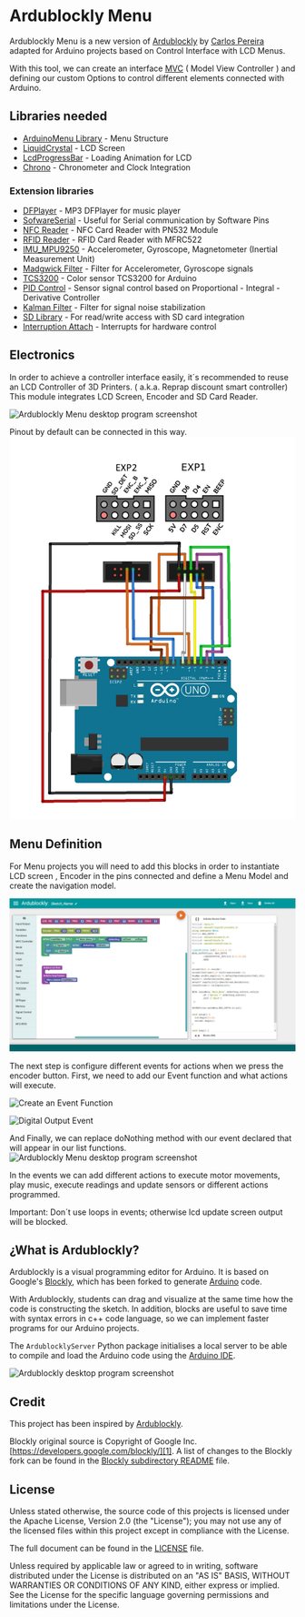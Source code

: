 # Ardublockly Menu

Ardublockly Menu is a new version of [Ardublockly](https://github.com/carlosperate/ardublockly) by [Carlos Pereira](https://github.com/carlosperate) adapted for Arduino projects based on Control Interface with LCD Menus.

With this tool, we can create an interface [MVC](https://en.wikipedia.org/wiki/Model%E2%80%93view%E2%80%93controller) ( Model View Controller ) and defining our custom Options to control different elements connected with Arduino.

## Libraries needed
* [ArduinoMenu Library](https://github.com/neu-rah/ArduinoMenu) - Menu Structure
* [LiquidCrystal](https://github.com/arduino-libraries/LiquidCrystal) - LCD Screen
* [LcdProgressBar](https://github.com/wloche/LcdProgressBar) - Loading Animation for LCD
* [Chrono](https://github.com/SofaPirate/Chrono) - Chronometer and Clock Integration

### Extension libraries
* [DFPlayer](https://github.com/DFRobot/DFRobotDFPlayerMini) - MP3 DFPlayer for music player
* [SofwareSerial](https://github.com/PaulStoffregen/SoftwareSerial) - Useful for Serial communication by Software Pins
* [NFC Reader](https://github.com/elechouse/PN532) - NFC Card Reader with PN532 Module
* [RFID Reader](https://github.com/miguelbalboa/rfid) - RFID Card Reader with MFRC522
* [IMU_MPU9250](https://github.com/blascarr/IMU_MPU9250) - Accelerometer, Gyroscope, Magnetometer (Inertial Measurement Unit)
* [Madgwick Filter](https://github.com/arduino-libraries/MadgwickAHRS) - Filter for Accelerometer, Gyroscope signals
* [TCS3200](https://github.com/blascarr/TCS3200-ColorSensor) - Color sensor TCS3200 for Arduino
* [PID Control](https://github.com/br3ttb/Arduino-PID-Library/blob/master/PID_v1.h) - Sensor signal control based on Proportional - Integral - Derivative Controller
* [Kalman Filter](https://github.com/denyssene/SimpleKalmanFilter) - Filter for signal noise stabilization
* [SD Library](https://www.arduino.cc/en/Reference/SD) - For read/write access with SD card integration
* [Interruption Attach](https://www.arduino.cc/reference/en/language/functions/external-interrupts/attachinterrupt/) - Interrupts for hardware control

## Electronics

In order to achieve a controller interface easily, it´s recommended to reuse an LCD Controller of 3D Printers. ( a.k.a. Reprap discount smart controller)
This module integrates LCD Screen, Encoder and SD Card Reader.


![Ardublockly Menu desktop program screenshot][lcd_smart_controller]

Pinout by default can be connected in this way.
![Pinout LCD EXP][lcd_EXP_Pinout]


## Menu Definition

For Menu projects you will need to add this blocks in order to instantiate LCD screen , Encoder in the pins connected and define a Menu Model and create the navigation model.

![Ardublockly Menu desktop program screenshot][ardumenu]

The next step is configure different events for actions when we press the encoder button. First, we need to add our Event function and what actions will execute.

![Create an Event Function][event_function]

![Digital Output Event][output_event]

And Finally, we can replace doNothing method with our event declared that will appear in our list functions.
![Ardublockly Menu desktop program screenshot][using_events]

In the events we can add different actions to execute motor movements, play music, execute readings and update sensors or different actions programmed. 

Important: Don´t use loops in events; otherwise lcd update screen output will be blocked.

## ¿What is Ardublockly?
Ardublockly is a visual programming editor for Arduino. It is based on Google's [Blockly][1], which has been forked to generate [Arduino][15] code.

With Ardublockly, students can drag and visualize at the same time how the code is constructing the sketch.
In addition, blocks are useful to save time with syntax errors in c++ code language, so we can implement faster programs for our Arduino projects. 

The `ArdublocklyServer` Python package initialises a local server to be able to compile and load the Arduino code using the [Arduino IDE][2].

![Ardublockly desktop program screenshot][desktop_screeshot]



## Credit
This project has been inspired by [Ardublockly][16].

Blockly original source is Copyright of Google Inc. [https://developers.google.com/blockly/][1]. A list of changes to the Blockly fork can be found in the [Blockly subdirectory README][17] file.


## License

Unless stated otherwise, the source code of this projects is
licensed under the Apache License, Version 2.0 (the "License");
you may not use any of the licensed files within this project
except in compliance with the License.

The full document can be found in the [LICENSE][9] file.

Unless required by applicable law or agreed to in writing, software
distributed under the License is distributed on an "AS IS" BASIS,
WITHOUT WARRANTIES OR CONDITIONS OF ANY KIND, either express or implied.
See the License for the specific language governing permissions and
limitations under the License.


[1]: https://developers.google.com/blockly/
[2]: http://www.arduino.cc/en/main/software/
[4]: https://github.com/carlosperate/ardublockly/releases/
[9]: https://github.com/carlosperate/ardublockly/blob/master/LICENSE
[15]: http://www.arduino.cc
[16]: https://github.com/BlocklyDuino/BlocklyDuino
[17]: blockly/README.md

[desktop_screeshot]: http://carlosperate.github.io/ardublockly/images/screenshot_desktop_1.png
[ardumenu]: /ardublockly/images/ArdublocklyMenu_index.png
[lcd_smart_controller]: /images/lcd-smart-controller-display-adapter.jpg
[lcd_EXP_Pinout]: /ardublockly/images/LCD_EXPConnectorPinout.jpg
[event_function]: /ardublockly/images/EventFunction.jpg
[output_event]: /ardublockly/images/output_event.jpg
[using_events]: /ardublockly/images/using_output_event.jpg
